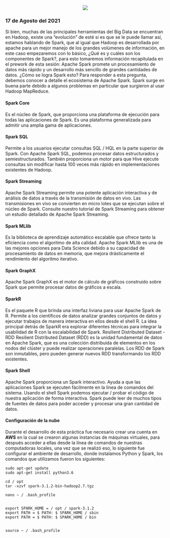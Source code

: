 <p align="center">
  <img src="fondo.png" />
</p>

### 17 de Agosto del 2021
Si bien, muchas de las principales herramientas del Big Data se encuentran en Hadoop, existe una “evolución” de esté si es que se le puede llamar así, estamos hablando de Spark, que al igual que Hadoop es desarrollada por apache para un mejor manejo de los grandes volúmenes de información, en este caso empezaremos con lo básico, ¿Qué es y cuáles son los componentes de Spark?, para esto tomaremos información recapitulada en el prework de esta sesión:
Apache Spark promete un procesamiento de datos más rápido y un desarrollo más sencillo de grandes cantidades de datos. ¿Cómo se logra Spark esto? Para responder a esta pregunta, debemos conocer a detalle el ecosistema de Apache Spark. Spark surge en buena parte debido a algunos problemas en particular que surgieron al usar Hadoop MapReduce.
#### Spark Core
Es el núcleo de Spark, que proporciona una plataforma de ejecución para todas las aplicaciones de Spark. Es una plataforma generalizada para admitir una amplia gama de aplicaciones.
#### Spark SQL
Permite a los usuarios ejecutar consultas SQL / HQL en la parte superior de Spark. Con Apache Spark SQL, podemos procesar datos estructurados y semiestructurados. También proporciona un motor para que Hive ejecute consultas sin modificar hasta 100 veces más rápido en implementaciones existentes de Hadoop.
#### Spark Streaming
Apache Spark Streaming permite una potente aplicación interactiva y de análisis de datos a través de la transmisión de datos en vivo. Las transmisiones en vivo se convierten en micro lotes que se ejecutan sobre el núcleo de Spark. Consulte nuestro tutorial de Spark Streaming para obtener un estudio detallado de Apache Spark Streaming.
#### Spark MLlib
Es la biblioteca de aprendizaje automático escalable que ofrece tanto la eficiencia como el algoritmo de alta calidad. Apache Spark MLlib es una de las mejores opciones para Data Science debido a su capacidad de procesamiento de datos en memoria, que mejora drásticamente el rendimiento del algoritmo iterativo.
#### Spark GraphX
Apache Spark GraphX es el motor de cálculo de gráficos construido sobre Spark que permite procesar datos de gráficos a escala.
#### SparkR
Es el paquete R que brinda una interfaz liviana para usar Apache Spark de R. Permite a los científicos de datos analizar grandes conjuntos de datos y ejecutar trabajos de manera interactiva en ellos desde el shell R. La idea principal detrás de SparkR era explorar diferentes técnicas para integrar la usabilidad de R con la escalabilidad de Spark.
Resilient Distributed Dataset - RDD
Resilient Distributed Dataset (RDD) es la unidad fundamental de datos en Apache Spark, que es una colección distribuida de elementos en los nodos del clúster y puede realizar operaciones paralelas. Los RDD de Spark son inmutables, pero pueden generar nuevos RDD transformando los RDD existentes.
#### Spark Shell
Apache Spark proporciona un Spark interactivo. Ayuda a que las aplicaciones Spark se ejecuten fácilmente en la línea de comandos del sistema. Usando el shell Spark podemos ejecutar / probar el código de nuestra aplicación de forma interactiva. Spark puede leer de muchos tipos de fuentes de datos para poder acceder y procesar una gran cantidad de datos.

#### Configuración de la nube
Durante el desarrollo de esta práctica fue necesario crear una cuenta en **AWS** en la cual se crearon algunas instancias de máquinas virtuales, para después acceder a ellas desde la línea de comandos de nuestras computadoras locales, una vez que se realizó eso, lo siguiente fue configurar el ambiente de desarrollo, donde instalamos Python y Spark, los comandos que utilizamos fueron los siguientes:
```
sudo apt-get update
sudo apt-get install python3.6

cd / opt
tar -xzvf spark-3.1.2-bin-hadoop2.7.tgz

nano ~ / .bash_profile


export SPARK_HOME = / opt / spark-3.1.2
export PATH = $ PATH: $ SPARK_HOME / sbin
export PATH = $ PATH: $ SPARK_HOME / bin


source ~ / .bash_profile
```